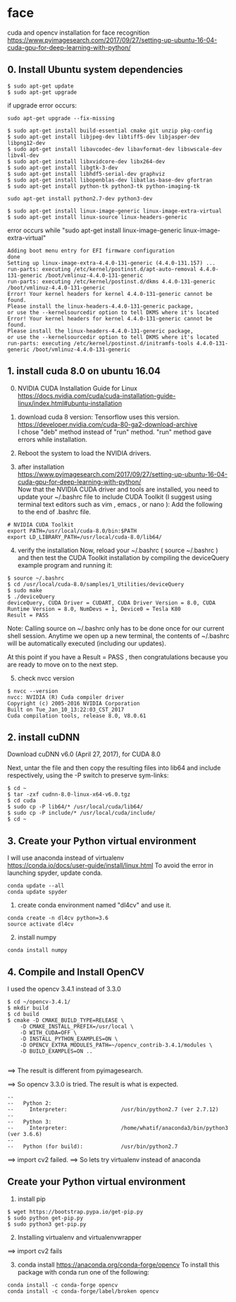 # face
cuda and opencv installation for face recognition  
https://www.pyimagesearch.com/2017/09/27/setting-up-ubuntu-16-04-cuda-gpu-for-deep-learning-with-python/


## 0. Install Ubuntu system dependencies
```
$ sudo apt-get update
$ sudo apt-get upgrade
```

if upgrade error occurs:
```
sudo apt-get upgrade --fix-missing
```

```
$ sudo apt-get install build-essential cmake git unzip pkg-config
$ sudo apt-get install libjpeg-dev libtiff5-dev libjasper-dev libpng12-dev
$ sudo apt-get install libavcodec-dev libavformat-dev libswscale-dev libv4l-dev
$ sudo apt-get install libxvidcore-dev libx264-dev
$ sudo apt-get install libgtk-3-dev
$ sudo apt-get install libhdf5-serial-dev graphviz
$ sudo apt-get install libopenblas-dev libatlas-base-dev gfortran
$ sudo apt-get install python-tk python3-tk python-imaging-tk
```

```
sudo apt-get install python2.7-dev python3-dev
```

```
$ sudo apt-get install linux-image-generic linux-image-extra-virtual
$ sudo apt-get install linux-source linux-headers-generic
```

error occurs while "sudo apt-get install linux-image-generic linux-image-extra-virtual"
```
Adding boot menu entry for EFI firmware configuration
done
Setting up linux-image-extra-4.4.0-131-generic (4.4.0-131.157) ...
run-parts: executing /etc/kernel/postinst.d/apt-auto-removal 4.4.0-131-generic /boot/vmlinuz-4.4.0-131-generic
run-parts: executing /etc/kernel/postinst.d/dkms 4.4.0-131-generic /boot/vmlinuz-4.4.0-131-generic
Error! Your kernel headers for kernel 4.4.0-131-generic cannot be found.
Please install the linux-headers-4.4.0-131-generic package,
or use the --kernelsourcedir option to tell DKMS where it's located
Error! Your kernel headers for kernel 4.4.0-131-generic cannot be found.
Please install the linux-headers-4.4.0-131-generic package,
or use the --kernelsourcedir option to tell DKMS where it's located
run-parts: executing /etc/kernel/postinst.d/initramfs-tools 4.4.0-131-generic /boot/vmlinuz-4.4.0-131-generic

```


## 1. install cuda 8.0 on ubuntu 16.04
0. NVIDIA CUDA Installation Guide for Linux  
https://docs.nvidia.com/cuda/cuda-installation-guide-linux/index.html#ubuntu-installation

1. download cuda 8 version: Tensorflow uses this version.  
https://developer.nvidia.com/cuda-80-ga2-download-archive  
I chose "deb" method instead of "run" method. "run" method gave errors while installation.

2. Reboot the system to load the NVIDIA drivers.

3. after installation  
https://www.pyimagesearch.com/2017/09/27/setting-up-ubuntu-16-04-cuda-gpu-for-deep-learning-with-python/  
Now that the NVIDIA CUDA driver and tools are installed, you need to update your ~/.bashrc  file to include CUDA Toolkit (I suggest using terminal text editors such as vim , emacs , or  nano ):
Add the following to the end of .bashrc file.

```
# NVIDIA CUDA Toolkit
export PATH=/usr/local/cuda-8.0/bin:$PATH
export LD_LIBRARY_PATH=/usr/local/cuda-8.0/lib64/
```

4. verify the installation
Now, reload your ~/.bashrc  ( source ~/.bashrc ) and then test the CUDA Toolkit installation by compiling the deviceQuery  example program and running it:
```
$ source ~/.bashrc
$ cd /usr/local/cuda-8.0/samples/1_Utilities/deviceQuery
$ sudo make
$ ./deviceQuery
deviceQuery, CUDA Driver = CUDART, CUDA Driver Version = 8.0, CUDA Runtime Version = 8.0, NumDevs = 1, Device0 = Tesla K80
Result = PASS
```
Note: Calling source on ~/.bashrc only has to be done once for our current shell session. Anytime we open up a new terminal, the contents of ~/.bashrc  will be automatically executed (including our updates).

At this point if you have a Result = PASS , then congratulations because you are ready to move on to the next step.

5. check nvcc version  
```
$ nvcc --version
nvcc: NVIDIA (R) Cuda compiler driver
Copyright (c) 2005-2016 NVIDIA Corporation
Built on Tue_Jan_10_13:22:03_CST_2017
Cuda compilation tools, release 8.0, V8.0.61
```

## 2. install cuDNN 
Download cuDNN v6.0 (April 27, 2017), for CUDA 8.0

Next, untar the file and then copy the resulting files into lib64  and  include  respectively, using the -P  switch to preserve sym-links:
```
$ cd ~
$ tar -zxf cudnn-8.0-linux-x64-v6.0.tgz
$ cd cuda
$ sudo cp -P lib64/* /usr/local/cuda/lib64/
$ sudo cp -P include/* /usr/local/cuda/include/
$ cd ~
```

## 3. Create your Python virtual environment
I will use anaconda instead of virtualenv  
https://conda.io/docs/user-guide/install/linux.html
To avoid the error in launching spyder, update conda.
```
conda update --all
conda update spyder
```
1. create conda environment named "dl4cv" and use it.
```
conda create -n dl4cv python=3.6
source activate dl4cv
```

2. install numpy
```
conda install numpy
```

## 4. Compile and Install OpenCV  
I used the opencv 3.4.1 instead of 3.3.0

```
$ cd ~/opencv-3.4.1/
$ mkdir build
$ cd build
$ cmake -D CMAKE_BUILD_TYPE=RELEASE \
    -D CMAKE_INSTALL_PREFIX=/usr/local \
    -D WITH_CUDA=OFF \
    -D INSTALL_PYTHON_EXAMPLES=ON \
    -D OPENCV_EXTRA_MODULES_PATH=~/opencv_contrib-3.4.1/modules \
    -D BUILD_EXAMPLES=ON ..
    
 ```
 ==> The result is different from pyimagesearch.

==>  So opencv 3.3.0 is tried. The result is what is expected.
```
-- 
--   Python 2:
--     Interpreter:                 /usr/bin/python2.7 (ver 2.7.12)
-- 
--   Python 3:
--     Interpreter:                 /home/whatif/anaconda3/bin/python3 (ver 3.6.6)
-- 
--   Python (for build):            /usr/bin/python2.7
```
==> import cv2 failed.
==> So lets try virtualenv instead of anaconda
## Create your Python virtual environment
1. install pip
```
$ wget https://bootstrap.pypa.io/get-pip.py
$ sudo python get-pip.py
$ sudo python3 get-pip.py
```

2. Installing virtualenv and virtualenvwrapper

==> import cv2 fails

3. conda install
https://anaconda.org/conda-forge/opencv
To install this package with conda run one of the following:
```
conda install -c conda-forge opencv 
conda install -c conda-forge/label/broken opencv 
```
